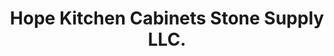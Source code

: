 ---
title: "Hope Kitchen Cabinets Stone Supply LLC."
url: /bridgeport/hope-kitchen-cabinets-stone-supply-llc/
shop: kitchen
---
